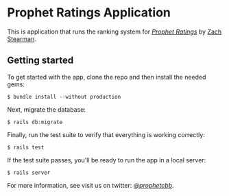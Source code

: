 # Prophet Ratings Application

This is application that runs the ranking system
for 
[*Prophet Ratings*](http://www.prophetratings.com/)
by [Zach Stearman](http://www.zachstearman.com/).


## Getting started

To get started with the app, clone the repo and then install the needed gems:

```
$ bundle install --without production
```

Next, migrate the database:

```
$ rails db:migrate
```

Finally, run the test suite to verify that everything is working correctly:

```
$ rails test
```

If the test suite passes, you'll be ready to run the app in a local server:

```
$ rails server
```

For more information, see visit us on twitter:
[*@prophetcbb*](http://www.twitter.com/prophetcbb).